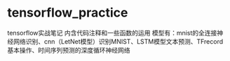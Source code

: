 # tensorflow_practice
tensorflow实战笔记
内含代码注释和一些函数的运用
模型有：mnist的全连接神经网络识别、cnn（LetNet模型）识别MNIST、LSTM模型文本预测、TFrecord基本操作、时间序列预测的深度循环神经网络
